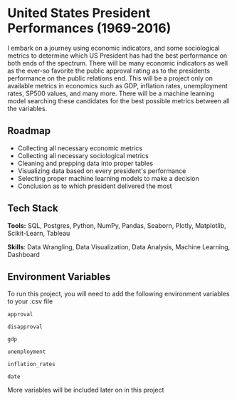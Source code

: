 
# United States President Performances (1969-2016)

I embark on a journey using economic indicators, and some sociological metrics to determine which US President has had the best performance on both ends of the spectrum. There will be many economic indicators as well as the ever-so favorite the public approval rating as to the presidents performance on the public relations end. This will be a project only on available metrics in economics such as GDP, inflation rates, unemployment rates, SP500 values, and many more. There will be a machine learning model searching these candidates for the best possible metrics between all the variables. 

## Roadmap

- Collecting all necessary economic metrics
- Collecting all necessary sociological metrics
- Cleaning and prepping data into proper tables
- Visualizing data based on every president's performance
- Selecting proper machine learning models to make a decision
- Conclusion as to which president delivered the most 

## Tech Stack

**Tools:** SQL, Postgres, Python, NumPy, Pandas, Seaborn, Plotly, Matplotlib, Scikit-Learn, Tableau

**Skills**: Data Wrangling, Data Visualization, Data Analysis, Machine Learning, Dashboard


## Environment Variables

To run this project, you will need to add the following environment variables to your .csv file

`approval`

`disapproval`

`gdp`

`unemployment`

`inflation_rates`

`date`

More variables will be included later on in this project




